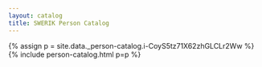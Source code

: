 ```yaml
---
layout: catalog
title: SWERIK Person Catalog
---
```

{% assign p = site.data._person-catalog.i-CoyS5tz71X62zhGLCLr2Ww %}
{% include person-catalog.html p=p %}


